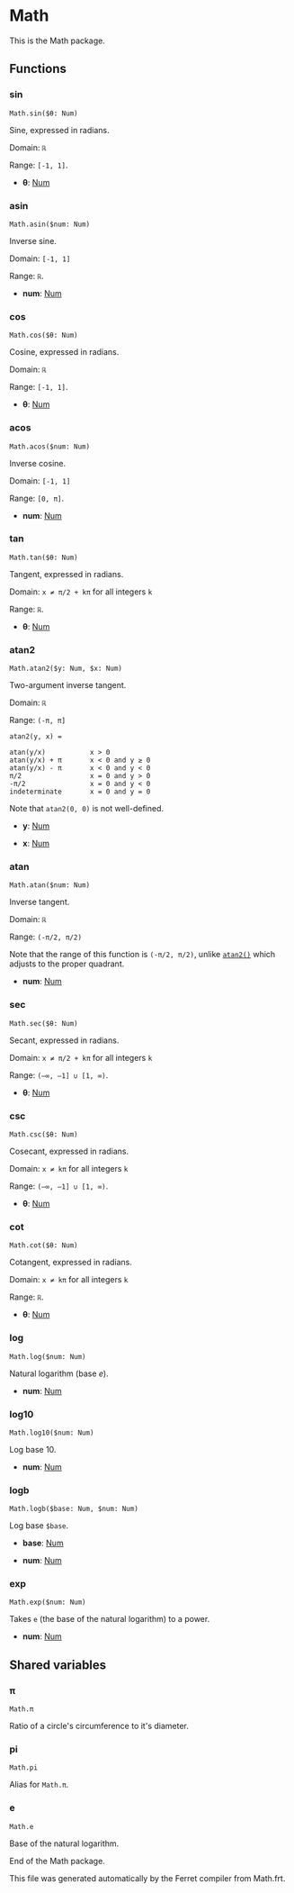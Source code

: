 # Math

This is the Math package.






## Functions

### sin

```
Math.sin($θ: Num)
```

Sine, expressed in radians.

Domain:  `ℝ`

Range:   `[-1, 1]`.


* __θ__: [Num](/doc/std/Number.md)  



### asin

```
Math.asin($num: Num)
```

Inverse sine.

Domain:  `[-1, 1]`

Range:   `ℝ`.


* __num__: [Num](/doc/std/Number.md)  



### cos

```
Math.cos($θ: Num)
```

Cosine, expressed in radians.

Domain:  `ℝ`

Range:   `[-1, 1]`.


* __θ__: [Num](/doc/std/Number.md)  



### acos

```
Math.acos($num: Num)
```

Inverse cosine.

Domain:  `[-1, 1]`

Range:   `[0, π]`.


* __num__: [Num](/doc/std/Number.md)  



### tan

```
Math.tan($θ: Num)
```

Tangent, expressed in radians.

Domain:  `x ≠ π/2 + kπ` for all integers `k`

Range:   `ℝ`.


* __θ__: [Num](/doc/std/Number.md)  



### atan2

```
Math.atan2($y: Num, $x: Num)
```

Two-argument inverse tangent.

Domain:  `ℝ`

Range:   `(-π, π]`

`atan2(y, x) =`
```
atan(y/x)           x > 0
atan(y/x) + π       x < 0 and y ≥ 0
atan(y/x) - π       x < 0 and y < 0
π/2                 x = 0 and y > 0
-π/2                x = 0 and y < 0
indeterminate       x = 0 and y = 0
```

Note that `atan2(0, 0)` is not well-defined.


* __y__: [Num](/doc/std/Number.md)  

* __x__: [Num](/doc/std/Number.md)  



### atan

```
Math.atan($num: Num)
```

Inverse tangent.

Domain:  `ℝ`

Range:   `(-π/2, π/2)`

Note that the range of this function is `(-π/2, π/2)`,
unlike [`atan2()`](#atan2) which adjusts to the proper quadrant.


* __num__: [Num](/doc/std/Number.md)  



### sec

```
Math.sec($θ: Num)
```

Secant, expressed in radians.

Domain:  `x ≠ π/2 + kπ` for all integers `k`

Range:   `(–∞, –1] ∪ [1, ∞)`.


* __θ__: [Num](/doc/std/Number.md)  



### csc

```
Math.csc($θ: Num)
```

Cosecant, expressed in radians.

Domain:  `x ≠ kπ` for all integers `k`

Range:   `(–∞, –1] ∪ [1, ∞)`.


* __θ__: [Num](/doc/std/Number.md)  



### cot

```
Math.cot($θ: Num)
```

Cotangent, expressed in radians.

Domain:  `x ≠ kπ` for all integers `k`

Range:   `ℝ`.


* __θ__: [Num](/doc/std/Number.md)  



### log

```
Math.log($num: Num)
```

Natural logarithm (base *e*).


* __num__: [Num](/doc/std/Number.md)  



### log10

```
Math.log10($num: Num)
```

Log base 10.


* __num__: [Num](/doc/std/Number.md)  



### logb

```
Math.logb($base: Num, $num: Num)
```

Log base `$base`.


* __base__: [Num](/doc/std/Number.md)  

* __num__: [Num](/doc/std/Number.md)  



### exp

```
Math.exp($num: Num)
```

Takes `e` (the base of the natural logarithm) to a power.


* __num__: [Num](/doc/std/Number.md)  

## Shared variables

### π

```
Math.π
```

Ratio of a circle's circumference to it's diameter.

### pi

```
Math.pi
```

Alias for `Math.π`.

### e

```
Math.e
```

Base of the natural logarithm.


End of the Math package.

This file was generated automatically by the Ferret compiler from
Math.frt.